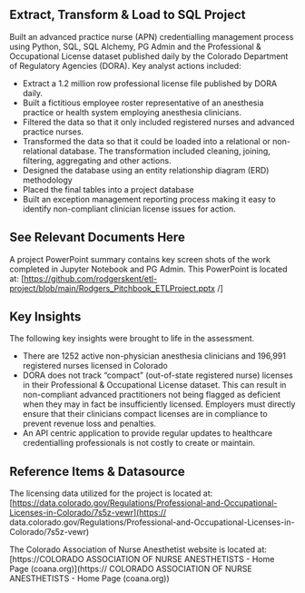 ## Extract, Transform & Load to SQL Project 
Built an advanced practice nurse (APN) credentialling management process using Python, SQL, SQL Alchemy, PG Admin and the Professional & Occupational License dataset published daily by the Colorado Department of Regulatory Agencies (DORA). Key analyst actions included:
* []()Extract a 1.2 million row professional license file published by DORA daily.
* []()Built a fictitious employee roster representative of an anesthesia practice or health system employing anesthesia clinicians.
* []()Filtered the data so that it only included registered nurses and advanced practice nurses. 
* []()Transformed the data so that it could be loaded into a relational or non-relational database. The transformation included cleaning, joining, filtering, aggregating and other actions. 
* []()Designed the database using an entity relationship diagram (ERD) methodology
* []()Placed the final tables into a project database
* []()Built an exception management reporting process making it easy to identify non-compliant clinician license issues for action.

## See Relevant Documents Here
A project PowerPoint summary contains key screen shots of the work completed in Jupyter Notebook and PG Admin. This PowerPoint is located at: [https://github.com/rodgerskent/etl-project/blob/main/Rodgers_Pitchbook_ETLProject.pptx /]

## Key Insights
The following key insights were brought to life in the assessment.
* []()There are 1252 active non-physician anesthesia clinicians and 196,991 registered nurses licensed in Colorado 
* []()DORA does not track “compact” (out-of-state registered nurse) licenses in their Professional & Occupational License dataset. This can result in non-compliant advanced practitioners not being flagged as deficient when they may in fact be insufficiently licensed. Employers must directly ensure that their clinicians compact licenses are in compliance to prevent revenue loss and penalties.  
* []()An API centric application to provide regular updates to healthcare credentialling professionals is not costly to create or maintain. 

## Reference Items & Datasource
The licensing data utilized for the project is located at: [https://data.colorado.gov/Regulations/Professional-and-Occupational-Licenses-in-Colorado/7s5z-vewr](https:// data.colorado.gov/Regulations/Professional-and-Occupational-Licenses-in-Colorado/7s5z-vewr)

The Colorado Association of Nurse Anesthetist website is located at: [https://COLORADO ASSOCIATION OF NURSE ANESTHETISTS - Home Page (coana.org)](https:// COLORADO ASSOCIATION OF NURSE ANESTHETISTS - Home Page (coana.org))
